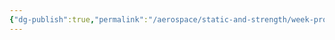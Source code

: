 ```yaml
---
{"dg-publish":true,"permalink":"/aerospace/static-and-strength/week-problems/part-3-week-problems/","noteIcon":"","created":"2025-10-10T22:01:01.893-04:00"}
---
```


